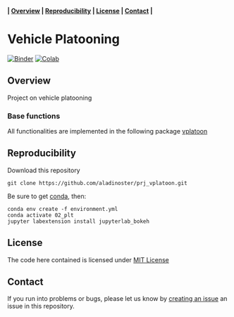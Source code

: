**| [Overview](#overview) | [Reproducibility](#reproducibility) | [License](#license) | [Contact](#contact) |**

# Vehicle Platooning

[![Binder](https://mybinder.org/badge_logo.svg)](https://mybinder.org/v2/gh/aladinoster/prj_vplatoon.git/Project04?filepath=Project04.ipynb)  [![Colab](https://colab.research.google.com/assets/colab-badge.svg)](https://colab.research.google.com/github/aladinoster/prj_vplatoon/blob/Project04/Project04.ipynb)

## Overview

Project on vehicle platooning

### Base functions 

All functionalities are implemented in the following package [vplatoon](https://github.com/aladinoster/vplatoon)

## Reproducibility

Download this repository

```{bash}
git clone https://github.com/aladinoster/prj_vplatoon.git
```

Be sure to get [conda](https://www.anaconda.com/distribution/), then:

```{bash}
conda env create -f environment.yml
conda activate 02_plt
jupyter labextension install jupyterlab_bokeh
```

## License

The code here contained is licensed under [MIT License](LICENSE)

## Contact 

If you run into problems or bugs, please let us know by [creating an issue](https://github.com/aladinoster/prj_vplatoon/issues/new) an issue in this repository.
